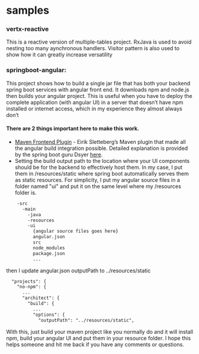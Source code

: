# samples
### vertx-reactive
This is a reactive version of multiple-tables project.
RxJava is used to avoid nesting too many aynchronous handlers.
Visitor pattern is also used to show how it can greatly increase versatility

### springboot-angular:
This project shows how to build a single jar file that has both your backend spring boot services with angular front end. 
It downloads npm and node.js then builds your angular project. This is useful when you have to deploy the complete application (with angular UI) in a server that doesn’t have npm installed or internet access, which in my experience they almost always don’t

#### There are 2 things important here to make this work.
- [Maven Frontend Plugin](https://github.com/eirslett/frontend-maven-plugin) - Eirik Sletteberg’s Maven plugin that made all the angular build integration possible. Detailed explanation is provided by the spring boot guru Dsyer [here](https://github.com/dsyer/spring-boot-angular).
- Setting the build output path to the location where your UI components should be for the backend to effectively host them. In my case, I put them in /resources/static where spring boot automatically serves them as static resources.
For simplicity, I put my angular source files in a folder named "ui" and put it on the same level where my /resources folder is.
```xml
	-src
	  -main
	    -java
	    -resources
	    -ui
	      {angular source files goes here}
	      angular.json
	      src
	      node_modules
	      package.json
	      ...
```

then I update angular.json outputPath to ../resources/static
```xml
  "projects": {
    "no-npm": {
      ...
      "architect": {
        "build": {
          ...
          "options": {
            "outputPath": "../resources/static",

```

With this, just build your maven project like you normally do and it will install npm, build your angular UI and put them in your resource folder.
I hope this helps someone and hit me back if you have any comments or questions.


